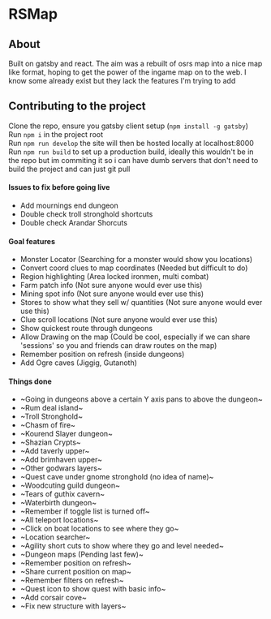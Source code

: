 # RSMap

## About
Built on gatsby and react. The aim was a rebuilt of osrs map into a nice map like format, hoping to get the power of the ingame map on to the web. I know some already exist but they lack the features I'm trying to add

## Contributing to the project
Clone the repo, ensure you gatsby client setup (`npm install -g gatsby`)  
Run `npm i` in the project root  
Run `npm run develop` the site will then be hosted locally at localhost:8000
Run `npm run build` to set up a production build, ideally this wouldn't be in the repo but im commiting it so i can have dumb servers that don't need to build the project and can just git pull


#### Issues to fix before going live
- Add mournings end dungeon
- Double check troll stronghold shortcuts
- Double check Arandar Shorcuts

#### Goal features
- Monster Locator (Searching for a monster would show you locations)
- Convert coord clues to map coordinates (Needed but difficult to do)
- Region highlighting (Area locked ironmen, multi combat)
- Farm patch info (Not sure anyone would ever use this)
- Mining spot info (Not sure anyone would ever use this)
- Stores to show what they sell w/ quantities (Not sure anyone would ever use this)
- Clue scroll locations (Not sure anyone would ever use this)
- Show quickest route through dungeons
- Allow Drawing on the map (Could be cool, especially if we can share 'sessions' so you and friends can draw routes on the map)
- Remember position on refresh (inside dungeons)
- Add Ogre caves (Jiggig, Gutanoth)

#### Things done
- ~Going in dungeons above a certain Y axis pans to above the dungeon~
- ~Rum deal island~
- ~Troll Stronghold~
- ~Chasm of fire~
- ~Kourend Slayer dungeon~
- ~Shazian Crypts~
- ~Add taverly upper~
- ~Add brimhaven upper~
- ~Other godwars layers~
- ~Quest cave under gnome stronghold (no idea of name)~
- ~Woodcuting guild dungeon~
- ~Tears of guthix cavern~
- ~Waterbirth dungeon~
- ~Remember if toggle list is turned off~
- ~All teleport locations~
- ~Click on boat locations to see where they go~
- ~Location searcher~
- ~Agility short cuts to show where they go and level needed~
- ~Dungeon maps (Pending last few)~
- ~Remember position on refresh~
- ~Share current position on map~
- ~Remember filters on refresh~
- ~Quest icon to show quest with basic info~
- ~Add corsair cove~
- ~Fix new structure with layers~